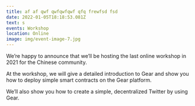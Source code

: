 ```yaml
---
title: af af qwf qwfqwfqwf qfq frewfsd fsd
date: 2022-01-05T18:18:53.081Z
text: s
events: Workshop
location: Online
image: img/event-image-7.jpg
---
```

We’re happy to announce that we’ll be hosting the last online workshop in 2021 for the Chinese community.

At the workshop, we will give a detailed introduction to Gear and show you how to deploy simple smart contracts on the Gear platform.

We’ll also show you how to create a simple, decentralized Twitter by using Gear.
